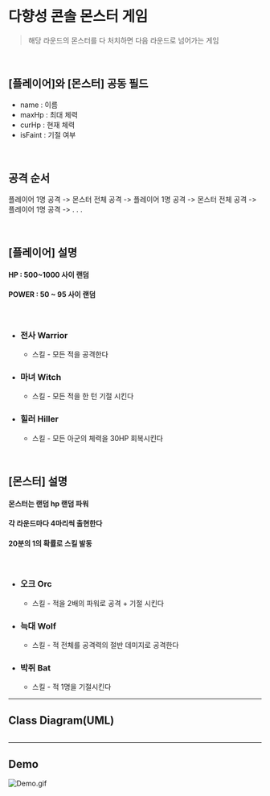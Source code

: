 # 다향성 콘솔 몬스터 게임
> 해당 라운드의 몬스터를 다 처치하면 다음 라운드로 넘어가는 게임

<br>

## [플레이어]와 [몬스터] 공동 필드
- name  :  이름
- maxHp : 최대 체력
- curHp : 현재 체력
- isFaint : 기절 여부

<br>

## 공격 순서
플레이어 1명 공격 -> 몬스터 전체 공격 -> 플레이어 1명 공격 -> 몬스터 전체 공격 -> 플레이어 1명 공격 -> . . . 

<br>

## [플레이어] 설명
#### HP : 500~1000 사이 랜덤
#### POWER : 50 ~ 95 사이 랜덤
<br>

* ### 전사 Warrior
  * 스킬 - 모든 적을 공격한다

* ### 마녀 Witch
  * 스킬 - 모든 적을 한 턴 기절 시킨다 

* ### 힐러 Hiller
  * 스킬 -  모든 아군의 체력을 30HP 회복시킨다

<br>

## [몬스터] 설명 
#### 몬스터는 랜덤 hp 랜덤 파워
#### 각 라운드마다 4마리씩 출현한다
#### 20분의 1의 확률로 스킬 발동
<br>

* ### 오크 Orc
  * 스킬 - 적을 2배의 파워로 공격 + 기절 시킨다

* ### 늑대 Wolf
  * 스킬 - 적 전체를 공격력의 절반 데미지로 공격한다

* ### 박쥐 Bat
  * 스킬 - 적 1명을 기절시킨다



---

## Class Diagram(UML)

<img src="">

---

## Demo

![Demo.gif]()

